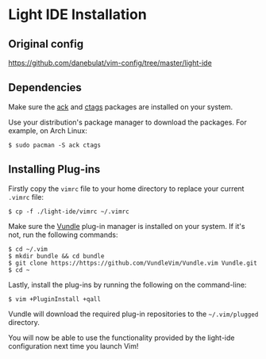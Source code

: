 # Light IDE Installation

## Original config

https://github.com/danebulat/vim-config/tree/master/light-ide

## Dependencies

Make sure the [ack](https://github.com/beyondgrep/ack3) and [ctags](https://github.com/universal-ctags/ctags) packages are installed on your system. 

Use your distribution's package manager to download the packages. For example, on Arch Linux: 

    $ sudo pacman -S ack ctags

## Installing Plug-ins

Firstly copy the `vimrc` file to your home directory to replace your current `.vimrc` file: 

    $ cp -f ./light-ide/vimrc ~/.vimrc

Make sure the [Vundle](https://github.com/VundleVim/Vundle.vim) plug-in manager is installed on your system. If it's not, run the following commands:

    $ cd ~/.vim
    $ mkdir bundle && cd bundle
    $ git clone https://https://github.com/VundleVim/Vundle.vim Vundle.git
    $ cd ~

Lastly, install the plug-ins by running the following on the command-line:

    $ vim +PluginInstall +qall

Vundle will download the required plug-in repositories to the `~/.vim/plugged` directory. 

You will now be able to use the functionality provided by the light-ide configuration next time you launch Vim!
